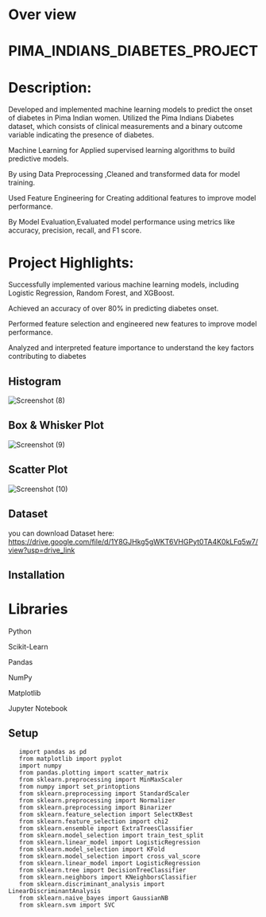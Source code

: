 # Over view
# PIMA_INDIANS_DIABETES_PROJECT

# Description:
Developed and implemented machine learning models to predict the onset of diabetes in Pima Indian women. Utilized the Pima Indians Diabetes dataset, which consists of clinical measurements and a binary outcome variable indicating the presence of diabetes.

Machine Learning for Applied supervised learning algorithms to build predictive models.

By using Data Preprocessing ,Cleaned and transformed data for model training.

Used Feature Engineering for Creating additional features to improve model performance.

By Model Evaluation,Evaluated model performance using metrics like accuracy, precision, recall, and F1 score.

# Project Highlights:
Successfully implemented various machine learning models, including Logistic Regression, Random Forest, and XGBoost.

Achieved an accuracy of over 80% in predicting diabetes onset.

Performed feature selection and engineered new features to improve model performance.

Analyzed and interpreted feature importance to understand the key factors contributing to diabetes


## Histogram
![Screenshot (8)](https://github.com/sravani-buguru/PIMA_INDIANS_DIABETES/assets/147702072/c3af374c-549d-4a2d-9562-b93723a6e096)
## Box & Whisker Plot
![Screenshot (9)](https://github.com/sravani-buguru/PIMA_INDIANS_DIABETES/assets/147702072/f812aa9e-8868-4abc-852d-6214294e902e)
## Scatter Plot
![Screenshot (10)](https://github.com/sravani-buguru/PIMA_INDIANS_DIABETES/assets/147702072/019132c4-09ac-4280-add9-b4c10c96f2a5)



## Dataset
you can download Dataset here:
https://drive.google.com/file/d/1Y8GJHkg5gWKT6VHGPyt0TA4K0kLFq5w7/view?usp=drive_link

## Installation
# Libraries

Python

Scikit-Learn

Pandas

NumPy

Matplotlib

Jupyter Notebook

## Setup

       import pandas as pd
       from matplotlib import pyplot
       import numpy
       from pandas.plotting import scatter_matrix
       from sklearn.preprocessing import MinMaxScaler
       from numpy import set_printoptions
       from sklearn.preprocessing import StandardScaler
       from sklearn.preprocessing import Normalizer
       from sklearn.preprocessing import Binarizer
       from sklearn.feature_selection import SelectKBest
       from sklearn.feature_selection import chi2
       from sklearn.ensemble import ExtraTreesClassifier
       from sklearn.model_selection import train_test_split
       from sklearn.linear_model import LogisticRegression
       from sklearn.model_selection import KFold
       from sklearn.model_selection import cross_val_score
       from sklearn.linear_model import LogisticRegression
       from sklearn.tree import DecisionTreeClassifier
       from sklearn.neighbors import KNeighborsClassifier
       from sklearn.discriminant_analysis import LinearDiscriminantAnalysis
       from sklearn.naive_bayes import GaussianNB
       from sklearn.svm import SVC





